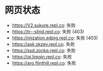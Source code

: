 # 网页状态
- https://V2.sukure.repl.co: 失败
- https://tr--slind.repl.co: 失败 (403)
- https://mization.edpjg.repl.co: 失败 (403)
- https://ask.skzey.repl.co: 失败
- https://ssd.zockq.repl.co: 失败
- https://qi.limqin.repl.co: 失败
- https://aro.flinthill.repl.co: 失败

